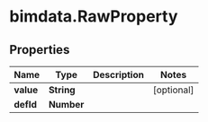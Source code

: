 # bimdata.RawProperty

## Properties
Name | Type | Description | Notes
------------ | ------------- | ------------- | -------------
**value** | **String** |  | [optional] 
**defId** | **Number** |  | 


